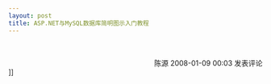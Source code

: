 ```yaml
---
layout: post
title: ASP.NET与MySQL数据库简明图示入门教程
---
```

<img src="aggbug/2030494.aspx" width="1" height="1" /><img src="http://www.cnblogs.com/leavingme/aggbug/1166235.html" width="1" height="1" /><br /><br /><div align="right"><a style="text-decoration: none;" href="http://leavingme.cnblogs.com/" target="_blank">陈源</a> 2008-01-09 00:03 <a href="http://www.cnblogs.com/leavingme/archive/2008/01/09/1166235.html#Feedback" target="_blank" style="text-decoration: none;">发表评论</a></div>]]